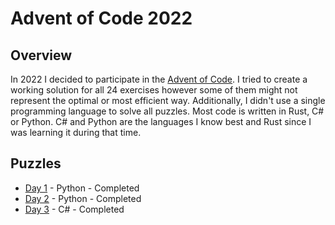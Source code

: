 # Advent of Code 2022

## Overview

In 2022 I decided to participate in the [Advent of Code](https://adventofcode.com/). I tried to create
a working solution for all 24 exercises however some of them might not represent the optimal or most
efficient way. Additionally, I didn't use a single programming language to solve all puzzles. Most
code is written in Rust, C# or Python. C# and Python are the languages I know best and Rust since I
was learning it during that time.

## Puzzles

- [Day 1](https://github.com/MapManagement/AoC2022/tree/master/day1) - Python - Completed
- [Day 2](https://github.com/MapManagement/AoC2022/tree/master/day1) - Python - Completed
- [Day 3](https://github.com/MapManagement/AoC2022/tree/master/day1) - C# - Completed

